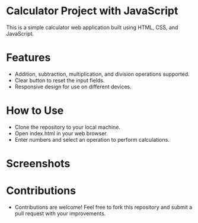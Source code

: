 # Calculator Project with JavaScript
This is a simple calculator web application built using HTML, CSS, and JavaScript.
# Features
- Addition, subtraction, multiplication, and division operations supported.
- Clear button to reset the input fields.
- Responsive design for use on different devices.
# How to Use
- Clone the repository to your local machine.
- Open index.html in your web browser.
- Enter numbers and select an operation to perform calculations.


# Screenshots


# Contributions
- Contributions are welcome! Feel free to fork this repository and submit a pull request with your improvements.
